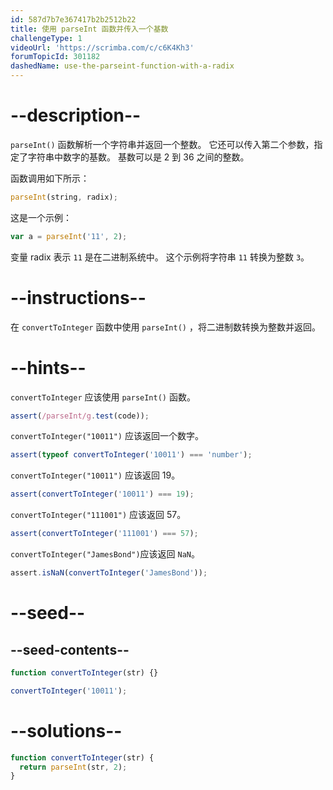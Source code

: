```yaml
---
id: 587d7b7e367417b2b2512b22
title: 使用 parseInt 函数并传入一个基数
challengeType: 1
videoUrl: 'https://scrimba.com/c/c6K4Kh3'
forumTopicId: 301182
dashedName: use-the-parseint-function-with-a-radix
---
```


# --description--

`parseInt()` 函数解析一个字符串并返回一个整数。 它还可以传入第二个参数，指定了字符串中数字的基数。 基数可以是 2 到 36 之间的整数。

函数调用如下所示：

```js
parseInt(string, radix);
```

这是一个示例：

```js
var a = parseInt('11', 2);
```

变量 radix 表示 `11` 是在二进制系统中。 这个示例将字符串 `11` 转换为整数 `3`。

# --instructions--

在 `convertToInteger` 函数中使用 `parseInt()` ，将二进制数转换为整数并返回。

# --hints--

`convertToInteger` 应该使用 `parseInt()` 函数。

```js
assert(/parseInt/g.test(code));
```

`convertToInteger("10011")` 应该返回一个数字。

```js
assert(typeof convertToInteger('10011') === 'number');
```

`convertToInteger("10011")` 应该返回 19。

```js
assert(convertToInteger('10011') === 19);
```

`convertToInteger("111001")` 应该返回 57。

```js
assert(convertToInteger('111001') === 57);
```

`convertToInteger("JamesBond")`应该返回 `NaN`。

```js
assert.isNaN(convertToInteger('JamesBond'));
```

# --seed--

## --seed-contents--

```js
function convertToInteger(str) {}

convertToInteger('10011');
```

# --solutions--

```js
function convertToInteger(str) {
  return parseInt(str, 2);
}
```
